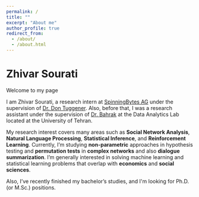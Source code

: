 ```yaml
---
permalink: /
title: ""
excerpt: "About me"
author_profile: true
redirect_from: 
  - /about/
  - /about.html
---
```


# Zhivar Sourati


Welcome to my page

I am Zhivar Sourati, a research intern at [SpinningBytes AG](https://spinningbytes.com/) under the supervision of [Dr. Don Tuggener](https://www.zhaw.ch/en/about-us/person/tuge/). Also, before that, I was a research assistant under the supervision of [Dr. Bahrak](https://ece.ut.ac.ir/en/~bahrak) at the Data Analytics Lab located at the University of Tehran.


My research interest covers many areas such as **Social Network Analysis**, **Natural Language Processing**, **Statistical Inference**, and **Reinforcement Learning**. Currently, I’m studying **non-parametric** approaches in hypothesis testing and **permutation tests** in **complex networks** and also **dialogue summarization**. I’m generally interested in solving machine learning and statistical learning problems that overlap with **economics** and **social sciences**.


Also, I’ve recently finished my bachelor’s studies, and I'm looking for Ph.D. (or M.Sc.) positions.
